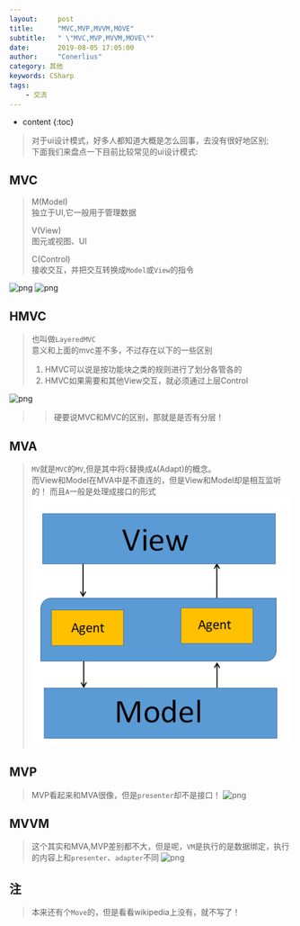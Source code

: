 ```yaml
---
layout:     post
title:      "MVC,MVP,MVVM,MOVE"
subtitle:   " \"MVC,MVP,MVVM,MOVE\""
date:       2019-08-05 17:05:00
author:     "Conerlius"
category: 其他
keywords: CSharp
tags:
    - 交流
---
```

* content
{:toc}

> 对于ui设计模式，好多人都知道大概是怎么回事，去没有很好地区别;<br>
> 下面我们来盘点一下目前比较常见的ui设计模式:

## MVC
> M(Model)<br>
> 独立于UI,它一般用于管理数据
> 
> V(View)<br>
> 图元或视图、UI
>
> C(Control)<br>
> 接收交互，并把交互转换成`Model`或`View`的指令<br>

![png](https://upload.wikimedia.org/wikipedia/commons/thumb/a/a0/MVC-Process.svg/200px-MVC-Process.svg.png)
![png](https://upload.wikimedia.org/wikipedia/commons/f/f0/ModelViewControllerDiagramZh.png)

## HMVC
> 也叫做`LayeredMVC`<br>
> 意义和上面的mvc差不多，不过存在以下的一些区别
> 1. HMVC可以说是按功能块之类的规则进行了划分各管各的
> 2. HMVC如果需要和其他View交互，就必须通过上层Control

![png](https://upload.wikimedia.org/wikipedia/commons/thumb/4/4a/Pac-schema.png/400px-Pac-schema.png)
>> 硬要说MVC和MVC的区别，那就是是否有分层！

## MVA
> `MV`就是`MVC`的`MV`,但是其中将`C`替换成`A`(Adapt)的概念。<br>
> 而View和Model在MVA中是不直连的，但是View和Model却是相互监听的！
> 而且`A`一般是处理成接口的形式
![png](/images/MVA.png)

## MVP
> MVP看起来和MVA很像，但是`presenter`却不是接口！
![png](https://upload.wikimedia.org/wikipedia/commons/thumb/d/dc/Model_View_Presenter_GUI_Design_Pattern.png/220px-Model_View_Presenter_GUI_Design_Pattern.png)

## MVVM
> 这个其实和MVA,MVP差别都不大，但是呢，`VM`是执行的是数据绑定，执行的内容上和`presenter`、`adapter`不同
![png](https://upload.wikimedia.org/wikipedia/commons/8/87/MVVMPattern.png)

## 注
> 本来还有个`Move`的，但是看看wikipedia上没有，就不写了！